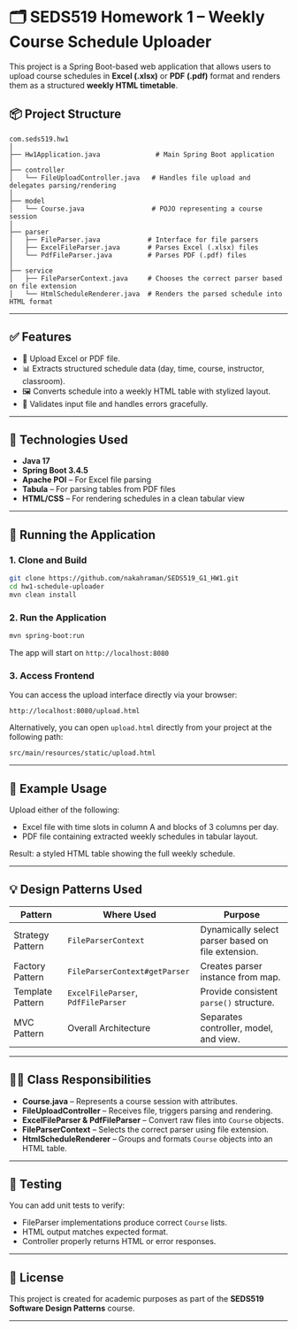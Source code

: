 # 🗂️ SEDS519 Homework 1 – Weekly Course Schedule Uploader

This project is a Spring Boot-based web application that allows users to upload course schedules in **Excel (.xlsx)** or **PDF (.pdf)** format and renders them as a structured **weekly HTML timetable**.

## 📦 Project Structure

```
com.seds519.hw1
│
├── Hw1Application.java              # Main Spring Boot application
│
├── controller
│   └── FileUploadController.java   # Handles file upload and delegates parsing/rendering
│
├── model
│   └── Course.java                 # POJO representing a course session
│
├── parser
│   ├── FileParser.java            # Interface for file parsers
│   ├── ExcelFileParser.java       # Parses Excel (.xlsx) files
│   └── PdfFileParser.java         # Parses PDF (.pdf) files
│
├── service
│   ├── FileParserContext.java     # Chooses the correct parser based on file extension
│   └── HtmlScheduleRenderer.java  # Renders the parsed schedule into HTML format
```

---

## ✅ Features
- 📁 Upload Excel or PDF file.
- 📊 Extracts structured schedule data (day, time, course, instructor, classroom).
- 🖼️ Converts schedule into a weekly HTML table with stylized layout.
- 🚫 Validates input file and handles errors gracefully.

---

## 🔧 Technologies Used
- **Java 17**
- **Spring Boot 3.4.5**
- **Apache POI** – For Excel file parsing
- **Tabula** – For parsing tables from PDF files
- **HTML/CSS** – For rendering schedules in a clean tabular view

---

## 🚀 Running the Application

### 1. Clone and Build
```bash
git clone https://github.com/nakahraman/SEDS519_G1_HW1.git
cd hw1-schedule-uploader
mvn clean install
```

### 2. Run the Application
```bash
mvn spring-boot:run
```
The app will start on `http://localhost:8080`

### 3. Access Frontend
You can access the upload interface directly via your browser:
```
http://localhost:8080/upload.html
```
Alternatively, you can open `upload.html` directly from your project at the following path:
```
src/main/resources/static/upload.html
```
---


## 📝 Example Usage
Upload either of the following:
- Excel file with time slots in column A and blocks of 3 columns per day.
- PDF file containing extracted weekly schedules in tabular layout.

Result: a styled HTML table showing the full weekly schedule.

---

## 💡 Design Patterns Used

| Pattern          | Where Used                         | Purpose                                            |
|------------------|------------------------------------|----------------------------------------------------|
| Strategy Pattern | `FileParserContext`                | Dynamically select parser based on file extension. |
| Factory Pattern  | `FileParserContext#getParser`      | Creates parser instance from map.                  |
| Template Pattern | `ExcelFileParser`, `PdfFileParser` | Provide consistent `parse()` structure.            |
| MVC Pattern      | Overall Architecture               | Separates controller, model, and view.             |

---

## 👨‍🏫 Class Responsibilities
- **Course.java** – Represents a course session with attributes.
- **FileUploadController** – Receives file, triggers parsing and rendering.
- **ExcelFileParser & PdfFileParser** – Convert raw files into `Course` objects.
- **FileParserContext** – Selects the correct parser using file extension.
- **HtmlScheduleRenderer** – Groups and formats `Course` objects into an HTML table.

---

## 🧪 Testing
You can add unit tests to verify:
- FileParser implementations produce correct `Course` lists.
- HTML output matches expected format.
- Controller properly returns HTML or error responses.

---

## 📄 License
This project is created for academic purposes as part of the **SEDS519 Software Design Patterns** course.

---

